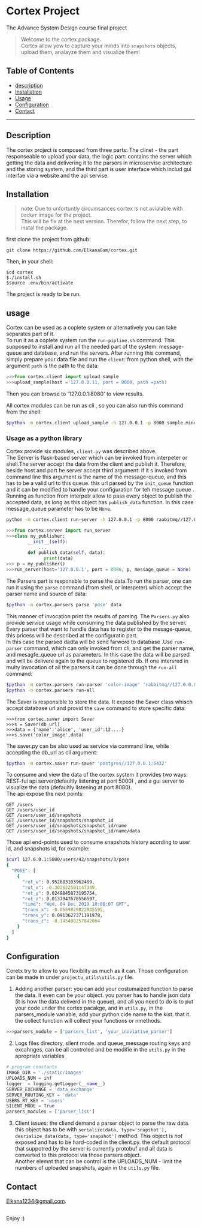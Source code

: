 # Cortex Project<br/>
The Advance System Design course final project

> Welcome to the cortex package.<br/> Cortex allow yow to capture your minds into `snapshots` objects, upload them, analayze them and visualize them!

## Table of Contents
- [description](#description)
- [Installation](#installation)
- [Usage](#Usage)
- [Configuration](#configuration)
- [Contact](#contact)

---
## Description
The cortex project is composed from three parts: The clinet - the part responseable to upload your data, the logic part: contains the server which  getting the data and delivering it to the parsers in microservise architecture and the storing system, and the third part is  user interface which includ gui interfae via a website and the api servise.

## Installation

> note:
Due to unfortuntly circumsances cortex is not avialable with `Docker` image for the project.<br/> This will be fix at the next version. Therefor, follow the next step, to instal the package.

first clone the project from github:
```
git clone https://github.com/ElkanaGam/cortex.git
```
Then, in your shell:

```shell
$cd cortex
$./install.sh
$source .env/bin/activate
````
The project is ready to be run.

## usage 
Cortex can be used as a coplete system or alternatively you can take separates part of it.<br/>
To run it as a coplete system run the `run-pipline.sh` command. This supposed to  install and run  all the needed part of the system: message-queue and database, and run the servers. After running this command, simply prepare your data file and run the `client`:
from python shell, with the argument `path` is the path to the data:
``` python 
>>>from cortex.client import upload_sample
>>>upload_sample(host ='127.0.0.11, port = 8000, path =path)
```
Then you can browse to '127.0.0.1:8080' to view results.

All cortex modules can be run as cli , so you can also run this command from the shell:
```bash
$python -m cortex.client upload_sample -h 127.0.0.1 -p 8000 sample.mind
```
### Usage as  a python library
Cortex provide six modules, `client.py` was described above. <br/>
The Server is flask-based server which can be invoked from interpeter or shell.The server accept the data from the client and publish it. Therefore, beside host and port he server accept third argument: if it s invoked from command line this argument is the name of the message-queue, and this has to be a valid url to this queue. this url parsed by the `init_queue` function and it can be modified to handle your configuration for teh message queue . Running as function from interpetr allow to pass every object to publish the accepted data, as long as this object has `publish_data` function. In this case message_queue parameter has to be `None`.

```bash
python -m cortex.client run-server -h 127.0.0.1 -p 8000 raabitmq//127.0.0.1/5672 
```

```python 
>>>from cortex.server import run_server
>>>class my_publisher:
        __init__(self):
            ...
        def publish_data(self, data):
              print(data)
>>> p = my_publisher()
>>>run_server(host='127.0.0.1', port = 8000, p, message_queue = None)
```
The Parsers part is responsble to parse the data.To run the parser, one can run it using the `parse` command (from shell, or interpeter) which accept the parser name and source of data:
```bash
$python -m cortex.parsers parse 'pose' data 
```
This manner of invocation print the results of parsing.
The `Parsers.py` also provide service usage while consuming the data published by the server. Every parser that want to handle data has to register to the mesage-queue, this pricess will be described at the configuratin part.<br/>In this case the parsed dadta will be send farword to  database .Use `run-parser` command, which can only invoked from cli, and get the parser name, and mesagfe_queue url as parameters. In this case the data will be parsed and will be delivere again to the queue to registered db. If one intersred in multy invocation of all the parsers it can be done through the `run-all` command:
```bash
$python -m cortex.parsers run-parser 'color-image' 'rabbitmq//127.0.0.01:5672'
$python -m cortex.parsers run-all
```
The Saver is responsible to store the data. It expose the Saver class whisch accept database url and provid  the `save` command to store specific data:
```pytohn
>>>from cortec.saver import Saver
>>>s = Saver(db_url)
>>>data = {'name':'alice', 'user_id':12....}
>>>s.save('color_image',data)
```
The saver.py can be also used as service via command line, while accepting the db_url as cli argument:
```bash
$python -m cortex.saver run-saver 'postgres//127.0.0.1:5432'
```
To consume and view the data of the cortex system it provides two ways: REST-ful api server(defaultly listening at port 5000) , and a gui server to visualize the data (defaultly listening at port 8080).<br/>
The api expose the next points:
```
GET /users
GET /users/user_id
GET /users/user_id/snapshots
GET /users/user_id/snapshots/snapshot_id
GET /users/user_id/snapshots/snapshot_id/name
GET /users/user_id/snapshots/snapshot_id/name/data
```
Those api end-points used to consume snapshots history acording to user id, and snapshots id, for example:
```bash
$curl 127.0.0.1:5000/users/42/snapshots/3/pose
{
  "POSE": [
    {
      "rot_w": 0.952683103962489,
      "rot_x": -0.302622501147349,
      "rot_y": 0.0249845873195754,
      "rot_z": 0.0137947678556597,
      "time": "Wed, 04 Dec 2019 10:08:07 GMT",
      "trans_x": -0.0569029822945595,
      "trans_y": 0.0913627371191978,
      "trans_z": -0.145408257842064
    }
  ]
}

```
## Configuration

Coretx try to  allow to you flexiblity as much as it can. Those configuration can be made in under `projectu_utils\utils.py` file.
1. Adding another parser: you can add your costumaized function to parse the data. it even can be  your object. you parser has to handle json data (it is how the data deliverd in the queue), and all you need to do is to put your code under the cortex pacakge, and in `utils.py`, in the parsers_module variable, add your python cide name to the kist. that it. the collect function will collect your functions or nmethods.
```python 
>>>parsers_module = ['parsers_list', 'your_inoviative_parser']
```
2. Logs files directory, silent mode. and queue_message routing keys and excahnges, can be all controled and be modifie in the `utils.py`
in the apropriate variables
```python
# program constants
IMAGE_DIR = './static/images'
UPLOADS_NUM = inf
logger  = logging.getLogger(__name__)
SERVER_EXCHANGE = 'data_exchange'
SERVER_ROUTING_KEY = 'data'
USERS_RT_KEY = 'users'
SILENT_MODE = True
parsers_modules = ['parser_list']
```
3. Client issues:
the cliend demand a parser object to parse the raw data. this object has to be with `serialize(data, type='snapshot'), desrialize_data(data, type='snapshot')` method. This object is *not* exposed and has to be hard-coded in the client.py. the default protocol that suppotred by the server  is currently protobuf and all data is converted to this protocol via those parsers object.<br/>
Another elemnt that can be control is the UPLOADS_NUM - limit the numbers of uploaded snapshots, again in the `utils.py` file.

## Contact
Elkana1234@gmail.com. 

##
Enjoy :)

